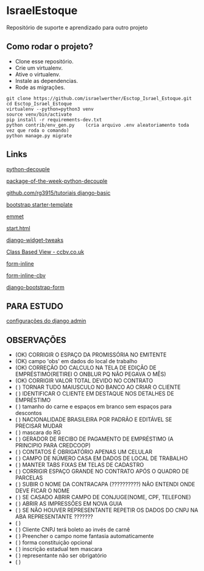 # IsraelEstoque
Repositório de suporte e aprendizado para outro projeto

## Como rodar o projeto?

* Clone esse repositório.
* Crie um virtualenv.
* Ative o virtualenv.
* Instale as dependencias.
* Rode as migrações.

```
git clone https://github.com/israelwerther/Esctop_Israel_Estoque.git
cd Esctop_Israel_Estoque
virtualenv --python=python3 venv
source venv/bin/activate
pip install -r requirements-dev.txt
python contrib/env_gen.py    (cria arquivo .env aleatoriamento toda vez que roda o comando)
python manage.py migrate
```

## Links

[python-decouple](https://github.com/henriquebastos/python-decouple)

[package-of-the-week-python-decouple](https://simpleisbetterthancomplex.com/2015/11/26/package-of-the-week-python-decouple.html)

[github.com/rg3915/tutoriais django-basic](https://github.com/rg3915/tutoriais/tree/master/django-basic)

[bootstrap starter-template](https://getbootstrap.com/docs/4.4/getting-started/introduction/#starter-template)

[emmet](https://emmet.io/)

[start.html](https://github.com/JTruax/bootstrap-starter-template/blob/master/template/start.html)

[django-widget-tweaks](https://github.com/jazzband/django-widget-tweaks)

[Class Based View - ccbv.co.uk](https://ccbv.co.uk/)

[form-inline](http://felipefrizzo.github.io/post/form-inline/)

[form-inline-cbv](http://felipefrizzo.github.io/post/form-inline-cbv/)

[django-bootstrap-form](https://django-bootstrap-form.readthedocs.io/en/latest/)


## PARA ESTUDO 
[configurações do django admin](https://books.agiliq.com/projects/django-admin-cookbook/en/latest/introduction.html)

## OBSERVAÇÕES

<!-- PENDENCIAS -->
* (OK) CORRIGIR O ESPAÇO DA PROMISSÓRIA NO EMITENTE
* (OK) campo 'obs' em dados do local de trabalho
* (OK) CORREÇÃO DO CALCULO NA TELA DE EDIÇÃO DE EMPRÉSTIMO(RETIREI O ONBLUR PQ NÃO PEGAVA O MÊS)
* (OK) CORRIGIR VALOR TOTAL DEVIDO NO CONTRATO
* (  ) TORNAR TUDO MAIUSCULO NO BANCO AO CRIAR O CLIENTE
* (  ) IDENTIFICAR O CLIENTE EM DESTAQUE NOS DETALHES DE EMPRÉSTIMO
* (  ) tamanho do carne e espaços em branco sem espaços para descontos
* (  ) NACIONALIDADE BRASILEIRA POR PADRÃO E EDITÁVEL SE PRECISAR MUDAR
* (  ) mascara do RG
* (  ) GERADOR DE RECIBO DE PAGAMENTO DE EMPRÉSTIMO (A PRINCIPIO PARA CREDCOOP)
* (  ) CONTATOS É OBRIGATÓRIO APENAS UM CELULAR
* (  ) CAMPO DE NÚMERO CASA EM DADOS DE LOCAL DE TRABALHO
* (  ) MANTER TABS FIXAS EM TELAS DE CADASTRO
* (  ) CORRIGIR ESPAÇO GRANDE NO CONTRATO APÓS O QUADRO DE PARCELAS
* (  ) SUBIR O NOME DA CONTRACAPA  (??????????) NÃO ENTENDI ONDE DEVE FICAR O NOME
* (  ) SE CASADO ABRIR CAMPO DE CONJUGE(NOME, CPF, TELEFONE)
* (  ) ABRIR AS IMPRESSÕES EM NOVA GUIA
* (  ) SE NÃO HOUVER REPRESENTANTE REPETIR OS DADOS DO CNPJ NA ABA REPRESENTANTE ???????
* (  ) 
* (  ) Cliente CNPJ terá boleto ao invés de carnê
* (  ) Preencher o campo nome fantasia automaticamente
* (  ) forma constituição opcional
* (  ) inscrição estadual tem mascara
* (  ) representante não ser obrigatório
* (  )



